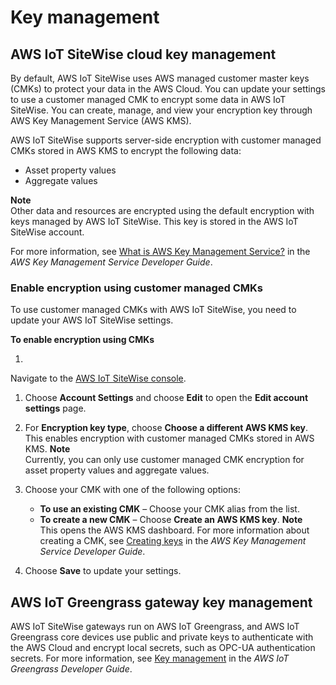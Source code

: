 # Key management<a name="key-management"></a>

## AWS IoT SiteWise cloud key management<a name="key-cloud-sw"></a>

By default, AWS IoT SiteWise uses AWS managed customer master keys \(CMKs\) to protect your data in the AWS Cloud\. You can update your settings to use a customer managed CMK to encrypt some data in AWS IoT SiteWise\. You can create, manage, and view your encryption key through AWS Key Management Service \(AWS KMS\)\.

AWS IoT SiteWise supports server\-side encryption with customer managed CMKs stored in AWS KMS to encrypt the following data:
+ Asset property values
+ Aggregate values

**Note**  
 Other data and resources are encrypted using the default encryption with keys managed by AWS IoT SiteWise\. This key is stored in the AWS IoT SiteWise account\. 

 For more information, see [What is AWS Key Management Service?](https://docs.aws.amazon.com/kms/latest/developerguide/overview.html) in the *AWS Key Management Service Developer Guide*\. 

### Enable encryption using customer managed CMKs<a name="CMK-setup"></a>

To use customer managed CMKs with AWS IoT SiteWise, you need to update your AWS IoT SiteWise settings\.

**To enable encryption using CMKs**

1.  

   Navigate to the [AWS IoT SiteWise console](https://console.aws.amazon.com/iotsitewise/)\. 

1. Choose **Account Settings** and choose **Edit** to open the **Edit account settings** page\. 

1.  For **Encryption key type**, choose **Choose a different AWS KMS key**\. This enables encryption with customer managed CMKs stored in AWS KMS\. 
**Note**  
Currently, you can only use customer managed CMK encryption for asset property values and aggregate values\.

1. Choose your CMK with one of the following options:
   + **To use an existing CMK** – Choose your CMK alias from the list\. 
   + **To create a new CMK** – Choose **Create an AWS KMS key**\.
**Note**  
This opens the AWS KMS dashboard\. For more information about creating a CMK, see [Creating keys](https://docs.aws.amazon.com/kms/latest/developerguide/create-keys.html) in the *AWS Key Management Service Developer Guide*\.

1. Choose **Save** to update your settings\.

## AWS IoT Greengrass gateway key management<a name="key-gateway-gg"></a>

 AWS IoT SiteWise gateways run on AWS IoT Greengrass, and AWS IoT Greengrass core devices use public and private keys to authenticate with the AWS Cloud and encrypt local secrets, such as OPC\-UA authentication secrets\. For more information, see [Key management](https://docs.aws.amazon.com/greengrass/latest/developerguide/key-management.html) in the *AWS IoT Greengrass Developer Guide*\. 